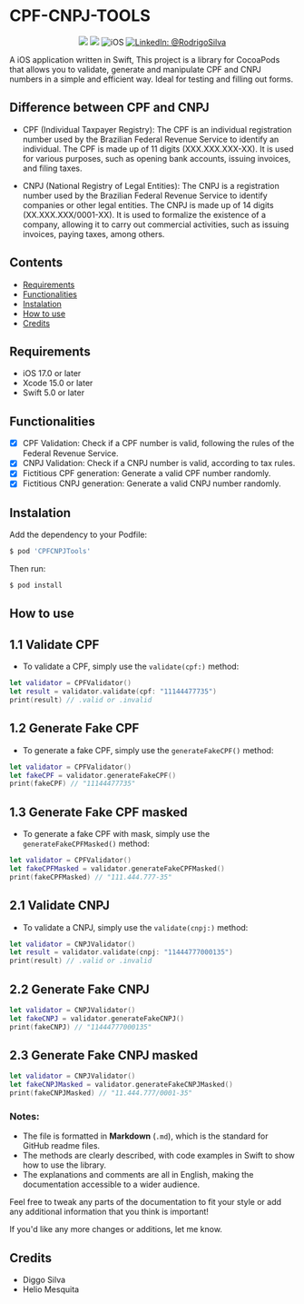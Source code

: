 # CPF-CNPJ-TOOLS

<p align="center">
    <img src="https://img.shields.io/badge/Swift-5.9.1-orange.svg" />
    <img src="https://img.shields.io/badge/Xcode-15.2.X-orange.svg" />
    <img src="https://img.shields.io/badge/platforms-iOS-brightgreen.svg?style=flat" alt="iOS" />
    <a href="https://www.linkedin.com/in/rodrigo-silva-6a53ba300/" target="_blank">
        <img src="https://img.shields.io/badge/LinkedIn-@RodrigoSilva-blue.svg?style=flat" alt="LinkedIn: @RodrigoSilva" />
    </a>
</p>

A iOS application written in Swift, This project is a library for CocoaPods that allows you to validate, generate and manipulate CPF and CNPJ numbers in a simple and efficient way. Ideal for testing and filling out forms.

## Difference between CPF and CNPJ

- CPF (Individual Taxpayer Registry): The CPF is an individual registration number used by the Brazilian Federal Revenue Service to identify an individual. The CPF is made up of 11 digits (XXX.XXX.XXX-XX). It is used for various purposes, such as opening bank accounts, issuing invoices, and filing taxes.

- CNPJ (National Registry of Legal Entities): The CNPJ is a registration number used by the Brazilian Federal Revenue Service to identify companies or other legal entities. The CNPJ is made up of 14 digits (XX.XXX.XXX/0001-XX). It is used to formalize the existence of a company, allowing it to carry out commercial activities, such as issuing invoices, paying taxes, among others.

## Contents

- [Requirements](#requirements)
- [Functionalities](#functionalities)
- [Instalation](#instalation)
- [How to use](#howToUse)
- [Credits](#credits)

## Requirements

- iOS 17.0 or later
- Xcode 15.0 or later
- Swift 5.0 or later

## Functionalities

- [x] CPF Validation: Check if a CPF number is valid, following the rules of the Federal Revenue Service.
- [x] CNPJ Validation: Check if a CNPJ number is valid, according to tax rules. 
- [x] Fictitious CPF generation: Generate a valid CPF number randomly.
- [x] Fictitious CNPJ generation: Generate a valid CNPJ number randomly.

## Instalation

Add the dependency to your Podfile:

```sh
$ pod 'CPFCNPJTools'
```

Then run:

```sh
$ pod install
```

## How to use

## 1.1 Validate CPF

- To validate a CPF, simply use the ```validate(cpf:)``` method:

```swift
let validator = CPFValidator()
let result = validator.validate(cpf: "11144477735")
print(result) // .valid or .invalid
 ```

## 1.2 Generate Fake CPF

 - To generate a fake CPF, simply use the ```generateFakeCPF()``` method:

 ```swift
 let validator = CPFValidator()
 let fakeCPF = validator.generateFakeCPF()
 print(fakeCPF) // "11144477735"
```

## 1.3 Generate Fake CPF masked

- To generate a fake CPF with mask, simply use the ```generateFakeCPFMasked()``` method:

```swift
let validator = CPFValidator()
let fakeCPFMasked = validator.generateFakeCPFMasked()
print(fakeCPFMasked) // "111.444.777-35"
```
## 2.1 Validate CNPJ

- To validate a CNPJ, simply use the ```validate(cnpj:)``` method:

```swift
let validator = CNPJValidator()
let result = validator.validate(cnpj: "11444777000135")
print(result) // .valid or .invalid
```

## 2.2 Generate Fake CNPJ

```swift
let validator = CNPJValidator()
let fakeCNPJ = validator.generateFakeCNPJ()
print(fakeCNPJ) // "11444777000135"
```

## 2.3 Generate Fake CNPJ masked

```swift
let validator = CNPJValidator()
let fakeCNPJMasked = validator.generateFakeCNPJMasked()
print(fakeCNPJMasked) // "11.444.777/0001-35"
```

### Notes:

- The file is formatted in **Markdown** (`.md`), which is the standard for GitHub readme files.
- The methods are clearly described, with code examples in Swift to show how to use the library.
- The explanations and comments are all in English, making the documentation accessible to a wider audience.

Feel free to tweak any parts of the documentation to fit your style or add any additional information that you think is important! 

If you'd like any more changes or additions, let me know.


## Credits

- Diggo Silva
- Helio Mesquita
